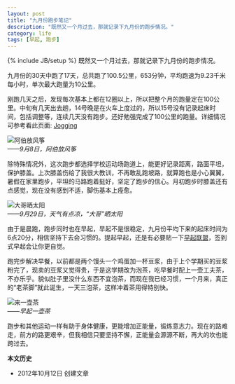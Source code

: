 ```yaml
---
layout: post
title: "九月份跑步笔记"
description: "既然又一个月过去，那就记录下九月份的跑步情况。"
category: life
tags: [早起, 跑步]
---
```

{% include JB/setup %}
既然又一个月过去，那就记录下九月份的跑步情况。

九月份的30天中跑了17天，总共跑了100.5公里，653分钟，平均跑速为9.23千米每小时，单次最大跑量为10公里。

刚跑几天之后，发现每次基本上都在12圈以上，所以把整个月的跑量定在100公里。中旬有几天出去趟，14号晚是在火车上度过的，所以15号没有记录起床时间，包括调整等，连续几天没有跑步。还好勉强完成了100公里的跑量。详细情况可参考看此页面: [Jogging](/jogging.html)
		
![阿伯放风筝](http://pic.yupoo.com/fooleap_v/CkYkTtJ4/3PtQ0.jpg)
<br />
*——9月8日，阿伯放风筝*

除特殊情况外，这次跑步都选择学校运动场跑道上，能更好记录距离，路面平坦，保护膝盖。上次膝盖伤给了我很大教训，不再敢乱跑坡路，就算跑也是小心翼翼，暑假在家里跑步，平坦的马路跑着挺好，坚定了跑步的信心。月初跑步时膝盖还有点感觉，现在没有感到不适，脚伤基本上痊愈。

![大哥晒太阳](http://pic.yupoo.com/fooleap_v/CkYkTYjO/TQBf3.jpg)
<br />
*——9月29日，天气有点凉，“大哥”晒太阳*

由于是晨跑，跑步同时也在早起，早起不是很稳定，九月份平均下来的起床时间为6点20分，相信坚持下去会习惯的。提起早起，还是有必要贴一下[早起联盟](http://www.amybox.com/invite?code=5079429e14b74)，签到式早起会让你更自觉。

跑完步解决早餐，以前都是两个馒头一个鸡蛋加一杯豆浆，由于上个学期买的豆浆粉完了，现卖的豆浆又觉得贵，于是这学期改为泡茶，吃早餐时配上一壶工夫茶，不亦乐乎。貌似肚子里没什么东西不宜泡茶，而现在我已经习惯，一个月来，真正的“老茶脚”就此诞生，一天三泡茶，这样冲着茶用得特别快。

![来一壶茶](http://pic.yupoo.com/fooleap_v/CkYkU9Nz/OYYot.jpg)
<br />
*——早起一壶茶*

跑步和其他运动一样有助于身体健康，更能增加正能量，锻炼意志力。现在的路难走，前方的路更艰辛，但我相信只要坚持不懈，正能量会源源不断，再大的坎也能跨过去。

**本文历史**

* 2012年10月12日 创建文章
